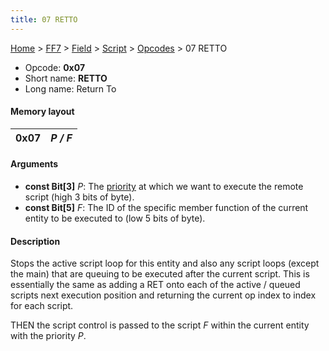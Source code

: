 ```yaml
---
title: 07 RETTO
---
```


[Home](Main%20Page.md) > [FF7](FF7.md) > [Field](FF7/Field.md) > [Script](FF7/Field/Script.md) > [Opcodes](FF7/Field/Script/Opcodes.md) > 07 RETTO

-   Opcode: **0x07**
-   Short name: **RETTO**
-   Long name: Return To

#### Memory layout

| 0x07 | *P / F* |
|------|---------|

#### Arguments

-   **const Bit\[3\]** *P*: The [priority][] at which we want to execute
    the remote script (high 3 bits of byte).
-   **const Bit\[5\]** *F*: The ID of the specific member function of
    the current entity to be executed to (low 5 bits of byte).

#### Description

Stops the active script loop for this entity and also any script loops
(except the main) that are queuing to be executed after the current
script. This is essentially the same as adding a RET onto each of the
active / queued scripts next execution position and returning the
current op index to index for each script.

THEN the script control is passed to the script *F* within the current
entity with the priority *P*.

  [priority]: ../../Priorities.md "wikilink"
